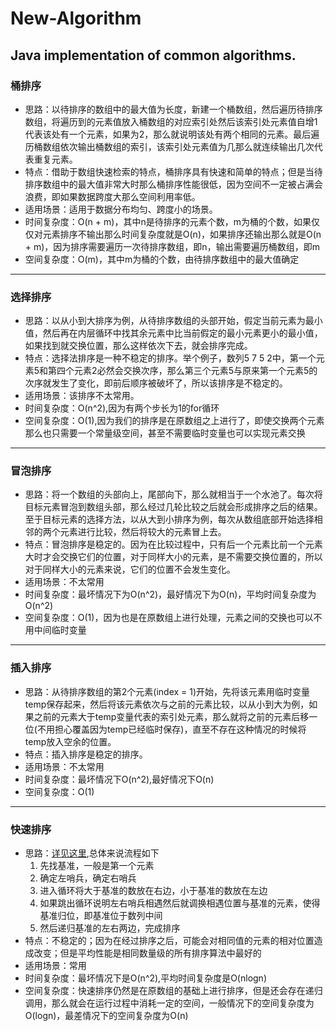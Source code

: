 # New-Algorithm
Java implementation of common algorithms.
---
### 桶排序
+ 思路：以待排序的数组中的最大值为长度，新建一个桶数组，然后遍历待排序数组，将遍历到的元素值放入桶数组的对应索引处然后该索引处元素值自增1代表该处有一个元素，如果为2，那么就说明该处有两个相同的元素。最后遍历桶数组依次输出桶数组的索引，该索引处元素值为几那么就连续输出几次代表重复元素。
+ 特点：借助于数组快速检索的特点，桶排序具有快速和简单的特点；但是当待排序数组中的最大值非常大时那么桶排序性能很低，因为空间不一定被占满会浪费，即如果数据跨度大那么空间利用率低。
+ 适用场景：适用于数据分布均匀、跨度小的场景。
+ 时间复杂度：O(n + m)，其中n是待排序的元素个数，m为桶的个数，如果仅仅对元素排序不输出那么时间复杂度就是O(n)，如果排序还输出那么就是O(n + m)，因为排序需要遍历一次待排序数组，即n，输出需要遍历桶数组，即m
+ 空间复杂度：O(m)，其中m为桶的个数，由待排序数组中的最大值确定
---
### 选择排序
+ 思路：以从小到大排序为例，从待排序数组的头部开始，假定当前元素为最小值，然后再在内层循环中找其余元素中比当前假定的最小元素更小的最小值，如果找到就交换位置，那么这样依次下去，就会排序完成。
+ 特点：选择法排序是一种不稳定的排序。举个例子，数列5 7 5 2中，第一个元素5和第四个元素2必然会交换次序，那么第三个元素5与原来第一个元素5的次序就发生了变化，即前后顺序被破坏了，所以该排序是不稳定的。
+ 适用场景：该排序不太常用。
+ 时间复杂度：O(n^2),因为有两个步长为1的for循环
+ 空间复杂度：O(1),因为我们的排序是在原数组之上进行了，即使交换两个元素那么也只需要一个常量级空间，甚至不需要临时变量也可以实现元素交换
---
### 冒泡排序
+ 思路：将一个数组的头部向上，尾部向下，那么就相当于一个水池了。每次将目标元素冒泡到数组头部，那么经过几轮比较之后就会形成排序之后的结果。至于目标元素的选择方法，以从大到小排序为例，每次从数组底部开始选择相邻的两个元素进行比较，然后将较大的元素冒上去。
+ 特点：冒泡排序是稳定的。因为在比较过程中，只有后一个元素比前一个元素大时才会交换它们的位置，对于同样大小的元素，是不需要交换位置的，所以对于同样大小的元素来说，它们的位置不会发生变化。
+ 适用场景：不太常用
+ 时间复杂度：最坏情况下为O(n^2)，最好情况下为O(n)，平均时间复杂度为O(n^2)
+ 空间复杂度：O(1)，因为也是在原数组上进行处理，元素之间的交换也可以不用中间临时变量
---
### 插入排序
+ 思路：从待排序数组的第2个元素(index = 1)开始，先将该元素用临时变量temp保存起来，然后将该元素依次与之前的元素比较，以从小到大为例，如果之前的元素大于temp变量代表的索引处元素，那么就将之前的元素后移一位(不用担心覆盖因为temp已经临时保存)，直至不存在这种情况的时候将temp放入空余的位置。
+ 特点：插入排序是稳定的排序。
+ 适用场景：不太常用
+ 时间复杂度：最坏情况下O(n^2),最好情况下O(n)
+ 空间复杂度：O(1)
---
### 快速排序
+ 思路：[详见这里](https://feily.tech/?post=95),总体来说流程如下
	1. 先找基准，一般是第一个元素
	2. 确定左哨兵，确定右哨兵
	3. 进入循环将大于基准的数放在右边，小于基准的数放在左边
	4. 如果跳出循环说明左右哨兵相遇然后就调换相遇位置与基准的元素，使得基准归位，即基准位于数列中间
	5. 然后递归基准的左右两边，完成排序
+ 特点：不稳定的；因为在经过排序之后，可能会对相同值的元素的相对位置造成改变；但是平均性能是相同数量级的所有排序算法中最好的
+ 适用场景：常用
+ 时间复杂度：最坏情况下是O(n^2),平均时间复杂度是O(nlogn)
+ 空间复杂度：快速排序仍然是在原数组的基础上进行排序，但是还会存在递归调用，那么就会在运行过程中消耗一定的空间，一般情况下的空间复杂度为O(logn)，最差情况下的空间复杂度为O(n)

